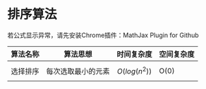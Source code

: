 # 排序算法
若公式显示异常，请先安装Chrome插件：MathJax Plugin for Github

算法名称 | 算法思想 | 时间复杂度 | 空间复杂度
---- | ---- | ---- | ---- |
选择排序 | 每次选取最小的元素 | $$O(log(n^2))$$ | O(0)


